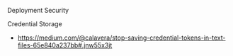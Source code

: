 Deployment Security

Credential Storage
* https://medium.com/@calavera/stop-saving-credential-tokens-in-text-files-65e840a237bb#.jnw55x3jt


